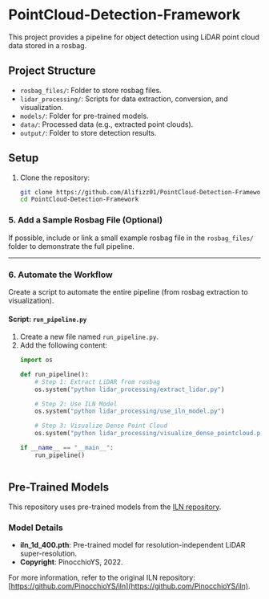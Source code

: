 # PointCloud-Detection-Framework

This project provides a pipeline for object detection using LiDAR point cloud data stored in a rosbag.

## Project Structure
- `rosbag_files/`: Folder to store rosbag files.
- `lidar_processing/`: Scripts for data extraction, conversion, and visualization.
- `models/`: Folder for pre-trained models.
- `data/`: Processed data (e.g., extracted point clouds).
- `output/`: Folder to store detection results.

## Setup
1. Clone the repository:
   ```bash
   git clone https://github.com/Alifizz01/PointCloud-Detection-Framework.git
   cd PointCloud-Detection-Framework
### **5. Add a Sample Rosbag File (Optional)**
If possible, include or link a small example rosbag file in the `rosbag_files/` folder to demonstrate the full pipeline.

---

### **6. Automate the Workflow**
Create a script to automate the entire pipeline (from rosbag extraction to visualization).

#### Script: `run_pipeline.py`
1. Create a new file named `run_pipeline.py`.
2. Add the following content:
   ```python
   import os

   def run_pipeline():
       # Step 1: Extract LiDAR from rosbag
       os.system("python lidar_processing/extract_lidar.py")

       # Step 2: Use ILN Model
       os.system("python lidar_processing/use_iln_model.py")

       # Step 3: Visualize Dense Point Cloud
       os.system("python lidar_processing/visualize_dense_pointcloud.py")

   if __name__ == "__main__":
       run_pipeline()



## Pre-Trained Models

This repository uses pre-trained models from the [ILN repository](https://github.com/PinocchioYS/iln).

### Model Details
- **iln_1d_400.pth**: Pre-trained model for resolution-independent LiDAR super-resolution.
- **Copyright**: PinocchioYS, 2022.

For more information, refer to the original ILN repository: [https://github.com/PinocchioYS/iln](https://github.com/PinocchioYS/iln).
